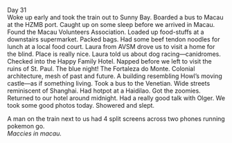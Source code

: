 Day 31  
Woke up early and took the train out to Sunny Bay. Boarded a bus to Macau at the HZMB port. Caught up on some sleep before we arrived in Macau. Found the Macau Volunteers Association. Loaded up food-stuffs at a downstairs supermarket. Packed bags. Had some beef tendon noodles for lunch at a local food court. Laura from AVSM drove us to visit a home for the blind. Place is really nice. Laura told us about dog racing—canidromes. Checked into the Happy Family Hotel. Napped before we left to visit the ruins of St. Paul. The blue night\! The Fortaleza do Monte. Colonial architecture, mesh of past and future. A building resembling Howl’s moving castle—as if something living. Took a bus to the Venetian. Wide streets reminiscent of Shanghai. Had hotpot at a Haidilao. Got the zoomies. Returned to our hotel around midnight. Had a really good talk with Olger. We took some good photos today. Showered and slept. 

A man on the train next to us had 4 split screens across two phones running pokemon go.   
*Maccies in macau.*

